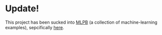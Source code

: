 # Update!
This project has been sucked into [MLPB](https://github.com/ben519/MLPB) (a collection of machine-learning examples), sepcifically [here](https://github.com/ben519/MLPB/tree/master/Projects/JobTitles/PredictJobCategory).
